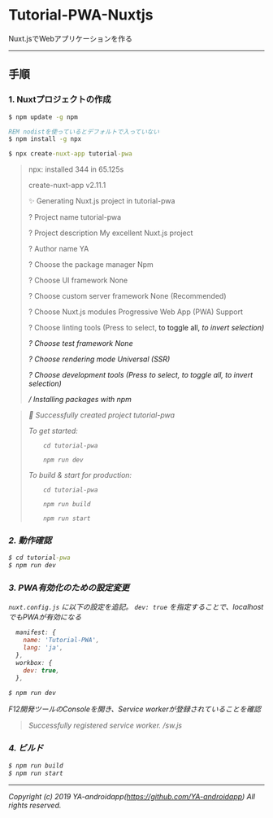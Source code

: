 # Tutorial-PWA-Nuxtjs
 Nuxt.jsでWebアプリケーションを作る

---

## 手順

### 1. Nuxtプロジェクトの作成

```bat
$ npm update -g npm

REM nodistを使っているとデフォルトで入っていない
$ npm install -g npx

$ npx create-nuxt-app tutorial-pwa
```

>npx: installed 344 in 65.125s
>
>
>
> create-nuxt-app v2.11.1
>
> ✨  Generating Nuxt.js project in tutorial-pwa
>
> ? Project name tutorial-pwa
>
> ? Project description My excellent Nuxt.js project
>
> ? Author name YA
>
> ? Choose the package manager Npm
>
> ? Choose UI framework None
>
> ? Choose custom server framework None (Recommended)
>
> ? Choose Nuxt.js modules Progressive Web App (PWA) Support
>
> ? Choose linting tools (Press <space> to select, <a> to toggle all, <i> to invert selection)
>
> ? Choose test framework None
>
> ? Choose rendering mode Universal (SSR)
>
> ? Choose development tools (Press <space> to select, <a> to toggle all, <i> to invert selection)
>
> / Installing packages with npm

>
> 🎉  Successfully created project tutorial-pwa
>
>
>
>   To get started:
>
>
>
>         cd tutorial-pwa
>
>         npm run dev
>
>
>
>   To build & start for production:
>
>
>
>         cd tutorial-pwa
>
>         npm run build
>
>         npm run start

### 2. 動作確認

```bat
$ cd tutorial-pwa
$ npm run dev
```

### 3. PWA有効化のための設定変更

`nuxt.config.js` に以下の設定を追記。 `dev: true` を指定することで、localhostでもPWAが有効になる

```js
  manifest: {
    name: 'Tutorial-PWA',
    lang: 'ja',
  },
  workbox: {
    dev: true,
  },
```

```bat
$ npm run dev
```

F12開発ツールのConsoleを開き、Service workerが登録されていることを確認

> Successfully registered service worker. /sw.js

### 4. ビルド

```bat
$ npm run build
$ npm run start
```

---

Copyright (c) 2019 YA-androidapp(https://github.com/YA-androidapp) All rights reserved.
